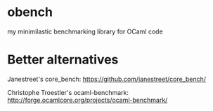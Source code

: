 obench
======

my minimilastic benchmarking library for OCaml code

Better alternatives
===================

Janestreet's core_bench: https://github.com/janestreet/core_bench/

Christophe Troestler's ocaml-benchmark: http://forge.ocamlcore.org/projects/ocaml-benchmark/
